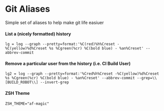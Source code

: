 # Git Aliases

Simple set of aliases to help make git life easiuer

#### List a (nicely formatted) history

`lg = log --graph --pretty=format:'%C(red)%h%Creset -%C(yellow)%d%Creset %s %Cgreen(%cr) %C(bold blue) - %an%Creset' --abbrev-commit`
	
#### Remove a particular user from the history (i.e. CI Build User)

`lg2 = log --graph --pretty=format:'%Cred%h%Creset -%C(yellow)%d%Creset %s %Cgreen(%cr) %C(bold blue) - %an%Creset' --abbrev-commit --grep=\\[BUILD_ROBOT\\] --invert-grep`

#### ZSH Theme

`ZSH_THEME="af-magic"`
